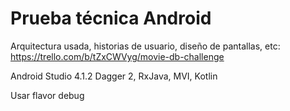 # Prueba técnica Android

Arquitectura usada, historias de usuario, diseño de pantallas, etc:
https://trello.com/b/tZxCWVyg/movie-db-challenge

Android Studio 4.1.2
Dagger 2, RxJava, MVI, Kotlin

Usar flavor debug